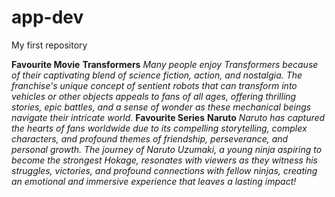 # app-dev
My first repository

**Favourite Movie**
**Transformers** 
*Many people enjoy Transformers because of their captivating blend of science fiction, action, and nostalgia. The franchise's unique concept of sentient robots that can transform into vehicles or other objects appeals to fans of all ages, offering thrilling stories, epic battles, and a sense of wonder as these mechanical beings navigate their intricate world.*
**Favourite Series**
**Naruto**
*Naruto has captured the hearts of fans worldwide due to its compelling storytelling, complex characters, and profound themes of friendship, perseverance, and personal growth. The journey of Naruto Uzumaki, a young ninja aspiring to become the strongest Hokage, resonates with viewers as they witness his struggles, victories, and profound connections with fellow ninjas, creating an emotional and immersive experience that leaves a lasting impact!*
